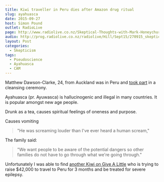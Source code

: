 ```yaml
---
title: Kiwi traveller in Peru dies after Amazon drug ritual
slug: ayahuasca
date: 2015-09-27
host: Simon Pound
outlet: RadioLive
page: http://www.radiolive.co.nz/Skeptical-Thoughts-with-Mark-Honeychurch/tabid/506/articleID/101151/Default.aspx
audio: http://prog.radiolive.co.nz/radiolive/Hill/Sept15/270915_skepticalthoughts.mp3
layout: Post
categories:
  - Skepticism
tags:
  - Pseudoscience
  - Ayahuasca
  - CAM
---
```


Matthew Dawson-Clarke, 24, from Auckland was in Peru and [took part](http://www.nzherald.co.nz/nz/news/article.cfm?c_id=1&objectid=11516673) in a cleansing ceremony.

<!-- more -->

Ayahuasca (pr. Ayuwasca) is hallucinogenic and illegal in many countries. It is popular amongst new age people.

Drunk as a tea, causes spiritual feelings of oneness and purpose.

Causes vomiting

> "He was screaming louder than I've ever heard a human scream,"

The family said:

> "We want people to be aware of the potential dangers so other families do not have to go through what we're going through."

Unfortunately I was able to find [another Kiwi on Give A Little](https://givealittle.co.nz/cause/jacobeason) who is trying to raise $42,000 to travel to Peru for 3 months and be treated for severe epilepsy.
